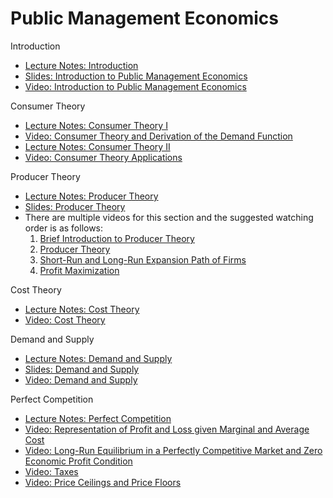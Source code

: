 # Public Management Economics

Introduction

- [Lecture Notes: Introduction](https://github.com/jrfdumortier/PME/raw/main/Introduction%20(Notes).pdf) 
- [Slides: Introduction to Public Management Economics](https://github.com/jrfdumortier/PME/raw/main/Introduction%20(Slides).pdf) 
- [Video: Introduction to Public Management Economics](https://youtu.be/M5Q3xLzvfBY?si=psLbBeEe3KZsVPZW)

Consumer Theory

- [Lecture Notes: Consumer Theory I](https://github.com/jrfdumortier/PME/raw/main/Consumer%20Theory%20I%20(Notes).pdf)
- [Video:  Consumer Theory and Derivation of the Demand Function](https://youtu.be/0pKNamk8UUA?si=U_WD7LpAO2PYl7cF)
- [Lecture Notes: Consumer Theory II](https://github.com/jrfdumortier/PME/raw/main/Consumer%20Theory%20II%20(Notes).pdf)
- [Video:  Consumer Theory Applications](https://youtu.be/oG7GclC0ZgQ?si=yFgRnVMSFi-tot7S)

Producer Theory

- [Lecture Notes: Producer Theory](https://github.com/jrfdumortier/PME/raw/main/Producer%20Theory%20(Notes).pdf)
- [Slides: Producer Theory](https://github.com/jrfdumortier/PME/raw/main/Producer%20Theory%20(Slides).pdf)
- There are multiple videos for this section and the suggested watching order is as follows:
     1. [Brief Introduction to Producer Theory](https://youtu.be/MnxhPmNAiBY)
     2. [Producer Theory](https://youtu.be/EilB16BfgG0)
     3. [Short-Run and Long-Run Expansion Path of Firms](https://youtu.be/InGKsb2M9_M)
     4. [Profit Maximization](https://youtu.be/hys53bsCIvc)
     
Cost Theory

- [Lecture Notes: Cost Theory](https://github.com/jrfdumortier/PME/raw/main/Cost%20Theory%20(Notes).pdf)
- [Video: Cost Theory](https://youtu.be/gbk74yfAXhw?si=KHQxJkaP5-c_jpnJ)

Demand and Supply

- [Lecture Notes: Demand and Supply](https://github.com/jrfdumortier/PME/raw/main/Demand%20and%20Supply%20(Notes).pdf)
- [Slides: Demand and Supply](https://github.com/jrfdumortier/PME/raw/main/Demand%20and%20Supply%20(Slides).pdf)
- [Video: Demand and Supply](https://youtu.be/DAOoQX5_RKg?si=QTfWWKDPU_pzWaxF)

Perfect Competition

- [Lecture Notes: Perfect Competition](https://github.com/jrfdumortier/PME/raw/main/Perfect%20Competition%20(Notes).pdf)
- [Video: Representation of Profit and Loss given Marginal and Average Cost](https://youtu.be/QFpjRTKxpZE?si=ZEx7LAd2Un6g43lw)
- [Video:  Long-Run Equilibrium in a Perfectly Competitive Market and Zero Economic Profit Condition ](https://youtu.be/QFpjRTKxpZE?si=ZEx7LAd2Un6g43lw)
- [Video: Taxes](https://youtu.be/QFpjRTKxpZE?si=ZEx7LAd2Un6g43lw)
- [Video: Price Ceilings and Price Floors](https://youtu.be/QFpjRTKxpZE?si=ZEx7LAd2Un6g43lw)
